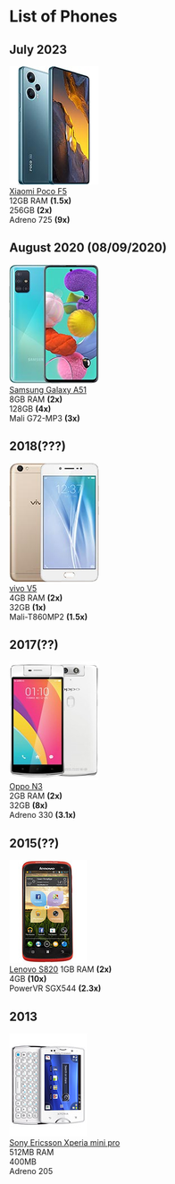 # List of Phones  
## July 2023  
![phone-poco|240](attachments/phone-poco.png)  
[Xiaomi Poco F5](https://www.gsmarena.com/xiaomi_poco_f5-12258.php)  
12GB RAM **(1.5x)**  
256GB **(2x)**  
Adreno 725 **(9x)**  
## August 2020  (08/09/2020)

![phoone-samsung-a51|240](attachments/phoone-samsung-a51.png)  
[Samsung Galaxy A51](https://www.gsmarena.com/samsung_galaxy_a51-9963.php)  
8GB RAM **(2x)**  
128GB **(4x)**  
Mali G72-MP3 **(3x)**  
## 2018(???)  
![phone-vivo|240](attachments/phone-vivo.png)  
[vivo V5](https://www.gsmarena.com/vivo_v5-8430.php)  
4GB RAM **(2x)**  
32GB **(1x)**  
Mali-T860MP2 **(1.5x)**  
## 2017(??)  

![phone-oppo-n3|240](attachments/phone-oppo-n3.png)  
[Oppo N3](https://www.gsmarena.com/oppo_n3-6752.php)  
2GB RAM **(2x)**  
32GB **(8x)**  
Adreno 330 **(3.1x)**  
## 2015(??)
![phone-lenovo|240](attachments/phone-lenovo.png)  
[Lenovo S820](https://www.gsmarena.com/lenovo_s820-5486.php) 
1GB RAM **(2x)**  
4GB **(10x)**  
PowerVR SGX544 **(2.3x)**  
## 2013
![phone-xperia-mini-pro|240](attachments/phone-xperia-mini-pro.png)  
[Sony Ericsson Xperia mini pro](https://www.gsmarena.com/sony_ericsson_xperia_mini_pro-3713.php)  
512MB RAM  
400MB  
Adreno 205  